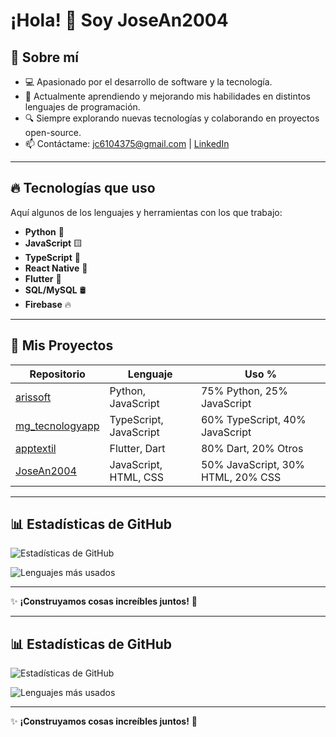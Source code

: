 # ¡Hola! 👋 Soy JoseAn2004  

## 🚀 Sobre mí  
- 💻 Apasionado por el desarrollo de software y la tecnología.  
- 🌱 Actualmente aprendiendo y mejorando mis habilidades en distintos lenguajes de programación.  
- 🔍 Siempre explorando nuevas tecnologías y colaborando en proyectos open-source.  
- 📫 Contáctame: jc6104375@gmail.com | [LinkedIn](https://www.linkedin.com/in/jose-andres-c-a9147b241)  

---

## 🔥 Tecnologías que uso  
Aquí algunos de los lenguajes y herramientas con los que trabajo:  

- **Python** 🐍  
- **JavaScript** 🟨  
- **TypeScript** 🔵  
- **React Native** 📱  
- **Flutter** 💙  
- **SQL/MySQL** 🛢  
- **Firebase** 🔥  

---

## 📂 Mis Proyectos  

| Repositorio | Lenguaje | Uso % |
|------------|---------|-------|
| [arissoft](https://github.com/JoseAn2004/arissoft) | Python, JavaScript | 75% Python, 25% JavaScript |
| [mg_tecnologyapp](https://github.com/JoseAn2004/mg_tecnologyapp) | TypeScript, JavaScript | 60% TypeScript, 40% JavaScript |
| [apptextil](https://github.com/JoseAn2004/apptextil) | Flutter, Dart | 80% Dart, 20% Otros |
| [JoseAn2004](https://github.com/JoseAn2004/JoseAn2004) | JavaScript, HTML, CSS | 50% JavaScript, 30% HTML, 20% CSS |

---

## 📊 Estadísticas de GitHub  
![Estadísticas de GitHub](https://github-readme-stats.vercel.app/api?username=JoseAn2004&show_icons=true&theme=radical)  

![Lenguajes más usados](https://github-readme-stats.vercel.app/api/top-langs/?username=JoseAn2004&layout=compact&theme=radical)  

---

✨ **¡Construyamos cosas increíbles juntos!** 🚀  


---

## 📊 Estadísticas de GitHub  
![Estadísticas de GitHub](https://github-readme-stats.vercel.app/api?username=JoseAn2004&show_icons=true&theme=radical)  

![Lenguajes más usados](https://github-readme-stats.vercel.app/api/top-langs/?username=JoseAn2004&layout=compact&theme=radical)  

---

✨ **¡Construyamos cosas increíbles juntos!** 🚀  
